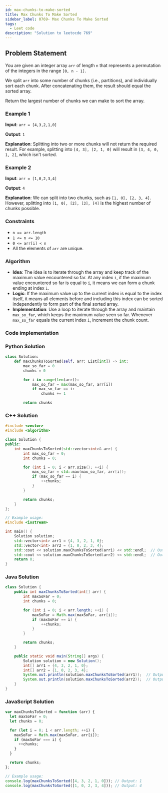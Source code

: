 ```yaml
---
id: max-chunks-to-make-sorted
title: Max Chunks To Make Sorted
sidebar_label: 0769- Max Chunks To Make Sorted
tags:
  - Leet code
description: "Solution to leetocde 769"
---
```


## Problem Statement

You are given an integer array `arr` of length `n` that represents a permutation of the integers in the range `[0, n - 1]`.

We split `arr` into some number of chunks (i.e., partitions), and individually sort each chunk. After concatenating them, the result should equal the sorted array.

Return the largest number of chunks we can make to sort the array.

### Example 1

**Input**: `arr = [4,3,2,1,0]`

**Output**: `1`

**Explanation**:
Splitting into two or more chunks will not return the required result.
For example, splitting into `[4, 3], [2, 1, 0]` will result in `[3, 4, 0, 1, 2]`, which isn't sorted.

### Example 2

**Input**: `arr = [1,0,2,3,4]`

**Output**: `4`

**Explanation**:
We can split into two chunks, such as `[1, 0], [2, 3, 4]`.
However, splitting into `[1, 0], [2], [3], [4]` is the highest number of chunks possible.

### Constraints

- `n == arr.length`
- `1 <= n <= 10`
- `0 <= arr[i] < n`
- All the elements of `arr` are unique.

### Algorithm

- **Idea**: The idea is to iterate through the array and keep track of the maximum value encountered so far. At any index `i`, if the maximum value encountered so far is equal to `i`, it means we can form a chunk ending at index `i`.
- **Logic**: If the maximum value up to the current index is equal to the index itself, it means all elements before and including this index can be sorted independently to form part of the final sorted array.
- **Implementation**: Use a loop to iterate through the array and maintain `max_so_far`, which keeps the maximum value seen so far. Whenever `max_so_far` equals the current index `i`, increment the chunk count.

### Code implementation

### Python Solution

```python
class Solution:
    def maxChunksToSorted(self, arr: List[int]) -> int:
        max_so_far = 0
        chunks = 0

        for i in range(len(arr)):
            max_so_far = max(max_so_far, arr[i])
            if max_so_far == i:
                chunks += 1

        return chunks

```

### C++ Solution

```cpp
#include <vector>
#include <algorithm>

class Solution {
public:
    int maxChunksToSorted(std::vector<int>& arr) {
        int max_so_far = 0;
        int chunks = 0;

        for (int i = 0; i < arr.size(); ++i) {
            max_so_far = std::max(max_so_far, arr[i]);
            if (max_so_far == i) {
                ++chunks;
            }
        }

        return chunks;
    }
};

// Example usage:
#include <iostream>

int main() {
    Solution solution;
    std::vector<int> arr1 = {4, 3, 2, 1, 0};
    std::vector<int> arr2 = {1, 0, 2, 3, 4};
    std::cout << solution.maxChunksToSorted(arr1) << std::endl;  // Output: 1
    std::cout << solution.maxChunksToSorted(arr2) << std::endl;  // Output: 4
    return 0;
}
```

### Java Solution

```java
class Solution {
    public int maxChunksToSorted(int[] arr) {
        int maxSoFar = 0;
        int chunks = 0;

        for (int i = 0; i < arr.length; ++i) {
            maxSoFar = Math.max(maxSoFar, arr[i]);
            if (maxSoFar == i) {
                ++chunks;
            }
        }

        return chunks;
    }

    public static void main(String[] args) {
        Solution solution = new Solution();
        int[] arr1 = {4, 3, 2, 1, 0};
        int[] arr2 = {1, 0, 2, 3, 4};
        System.out.println(solution.maxChunksToSorted(arr1));  // Output: 1
        System.out.println(solution.maxChunksToSorted(arr2));  // Output: 4
    }
}
```

### JavaScript Solution

```javascript
var maxChunksToSorted = function (arr) {
  let maxSoFar = 0;
  let chunks = 0;

  for (let i = 0; i < arr.length; ++i) {
    maxSoFar = Math.max(maxSoFar, arr[i]);
    if (maxSoFar === i) {
      ++chunks;
    }
  }

  return chunks;
};

// Example usage:
console.log(maxChunksToSorted([4, 3, 2, 1, 0])); // Output: 1
console.log(maxChunksToSorted([1, 0, 2, 3, 4])); // Output: 4
```

